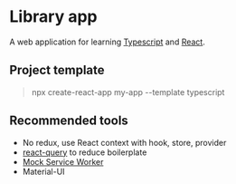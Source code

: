 # Library app

A web application for learning [Typescript][1] and [React][2].

## Project template

> npx create-react-app my-app --template typescript


## Recommended tools

- No redux, use React context with hook, store, provider
- [react-query](https://react-query.tanstack.com/overview) to reduce boilerplate
- [Mock Service Worker](https://mswjs.io/)
- Material-UI

[1]: https://www.typescriptlang.org/
[2]: https://reactjs.org/
